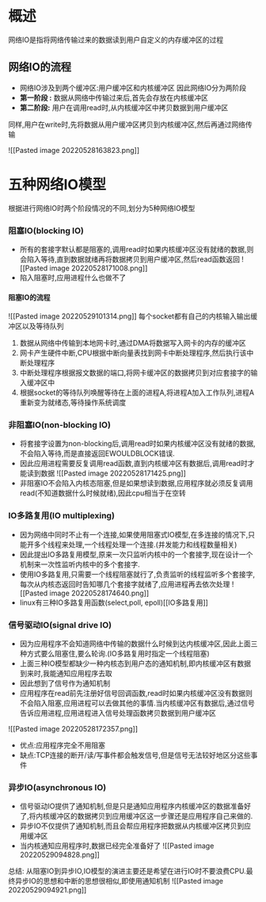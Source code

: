 # 概述
网络IO是指将网络传输过来的数据读到用户自定义的内存缓冲区的过程

## 网络IO的流程
- 网络IO涉及到两个缓冲区:用户缓冲区和内核缓冲区
因此网络IO分为两阶段
- **第一阶段 :** 数据从网络中传输过来后,首先会存放在内核缓冲区
- **第二阶段:** 用户在调用read时,从内核缓冲区中拷贝数据到用户缓冲区

 同样,用户在write时,先将数据从用户缓冲区拷贝到内核缓冲区,然后再通过网络传输

![[Pasted image 20220528163823.png]]


# 五种网络IO模型
根据进行网络IO时两个阶段情况的不同,划分为5种网络IO模型

### 阻塞IO(blocking IO)
- 所有的套接字默认都是阻塞的,调用read时如果内核缓冲区没有就绪的数据,则会陷入等待,直到数据就绪再将数据拷贝到用户缓冲区,然后read函数返回
![[Pasted image 20220528171008.png]]
- 陷入阻塞时,应用进程什么也做不了
#### 阻塞IO的流程
![[Pasted image 20220529101314.png]]
每个socket都有自己的内核输入输出缓冲区以及等待队列
1. 数据从网络中传输到本地网卡时,通过DMA将数据写入网卡的内存的缓冲区
2. 网卡产生硬件中断,CPU根据中断向量表找到网卡中断处理程序,然后执行该中断处理程序
3. 中断处理程序根据报文数据的端口,将网卡缓冲区的数据拷贝到对应套接字的输入缓冲区中
4. 根据socket的等待队列唤醒等待在上面的进程A,将进程A加入工作队列,进程A重新变为就绪态,等待操作系统调度

### 非阻塞IO(non-blocking IO)
- 将套接字设置为non-blocking后,调用read时如果内核缓冲区没有就绪的数据,不会陷入等待,而是直接返回EWOULDBLOCK错误.
- 因此应用进程需要反复调用read函数,直到内核缓冲区有数据后,调用read时才能读到数据
![[Pasted image 20220528171425.png]]
- 非阻塞IO不会陷入内核态阻塞,但是如果想读到数据,应用程序就必须反复调用read(不知道数据什么时候就绪),因此cpu相当于在空转

### IO多路复用(IO multiplexing)
- 因为网络中同时不止有一个连接,如果使用阻塞式IO模型,在多连接的情况下,只能开多个线程来处理,一个线程处理一个连接.(并发能力和线程数量相关)
- 因此提出IO多路复用模型,原来一次只监听内核中的一个套接字,现在设计一个机制来一次性监听内核中的多个套接字.
- 使用IO多路复用,只需要一个线程阻塞就行了,负责监听的线程监听多个套接字,每次从内核态返回时告知哪几个套接字就绪了,应用进程再去依次处理
![[Pasted image 20220528174640.png]]
- linux有三种IO多路复用函数(select,poll, epoll)[[IO多路复用]]

### 信号驱动IO(signal drive IO)
- 因为应用程序不会知道网络中传输的数据什么时候到达内核缓冲区,因此上面三种方式要么阻塞住,要么轮询.(IO多路复用时指定一个线程阻塞)
- 上面三种IO模型都缺少一种内核态到用户态的通知机制,即内核缓冲区有数据到来时,我能通知应用程序去取
- 因此想到了信号作为通知机制
- 应用程序在read前先注册好信号回调函数,read时如果内核缓冲区没有数据则不会陷入阻塞,应用进程可以去做其他的事情.当内核缓冲区有数据后,通过信号告诉应用进程,应用进程进入信号处理函数拷贝数据到用户缓冲区

![[Pasted image 20220528172357.png]]
- 优点:应用程序完全不用阻塞
- 缺点:TCP连接的断开/读/写事件都会触发信号,但是信号无法较好地区分这些事件

### 异步IO(asynchronous IO)
- 信号驱动IO提供了通知机制,但是只是通知应用程序内核缓冲区的数据准备好了,将内核缓冲区的数据拷贝到应用缓冲区这一步骤还是应用程序自己来做的.
- 异步IO不仅提供了通知机制,而且会帮应用程序把数据从内核缓冲区拷贝到应用缓冲区
- 当内核通知应用程序时,数据已经完全准备好了
![[Pasted image 20220529094828.png]]

总结:
从阻塞IO到异步IO,IO模型的演进主要还是希望在进行IO时不要浪费CPU.最终异步IO的思想和中断的思想很相似,即使用通知机制
![[Pasted image 20220529094921.png]]
